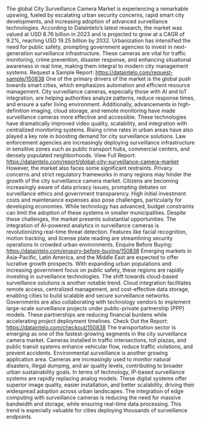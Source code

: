 The global City Surveillance Camera Market is experiencing a remarkable upswing, fueled by escalating urban security concerns, rapid smart city developments, and increasing adoption of advanced surveillance technologies. According to Dataintelo’s latest research, the market was valued at USD 8.76 billion in 2023 and is projected to grow at a CAGR of 9.2%, reaching USD 19.25 billion by 2032.
Urbanization has intensified the need for public safety, prompting government agencies to invest in next-generation surveillance infrastructure. These cameras are vital for traffic monitoring, crime prevention, disaster response, and enhancing situational awareness in real time, making them integral to modern city management systems.
Request a Sample Report: https://dataintelo.com/request-sample/150838
One of the primary drivers of the market is the global push towards smart cities, which emphasizes automation and efficient resource management. City surveillance cameras, especially those with AI and IoT integration, are helping authorities analyze patterns, reduce response times, and ensure a safer living environment.
Additionally, advancements in high-definition imaging, cloud storage, and remote monitoring have made surveillance cameras more effective and accessible. These technologies have dramatically improved video quality, scalability, and integration with centralized monitoring systems.
Rising crime rates in urban areas have also played a key role in boosting demand for city surveillance solutions. Law enforcement agencies are increasingly deploying surveillance infrastructure in sensitive zones such as public transport hubs, commercial centers, and densely populated neighborhoods.
View Full Report: https://dataintelo.com/report/global-city-surveillance-camera-market
However, the market also faces some significant restraints. Privacy concerns and strict regulatory frameworks in many regions may hinder the growth of the city surveillance camera market. Citizens are becoming increasingly aware of data privacy issues, prompting debates on surveillance ethics and government transparency.
High initial investment costs and maintenance expenses also pose challenges, particularly for developing economies. While technology has advanced, budget constraints can limit the adoption of these systems in smaller municipalities.
Despite these challenges, the market presents substantial opportunities. The integration of AI-powered analytics in surveillance cameras is revolutionizing real-time threat detection. Features like facial recognition, motion tracking, and license plate reading are streamlining security operations in crowded urban environments.
Enquire Before Buying: https://dataintelo.com/enquiry-before-buying/150838
Emerging markets in Asia-Pacific, Latin America, and the Middle East are expected to offer lucrative growth prospects. With expanding urban populations and increasing government focus on public safety, these regions are rapidly investing in surveillance technologies.
The shift towards cloud-based surveillance solutions is another notable trend. Cloud integration facilitates remote access, centralized management, and cost-effective data storage, enabling cities to build scalable and secure surveillance networks.
Governments are also collaborating with technology vendors to implement large-scale surveillance projects under public-private partnership (PPP) models. These partnerships are reducing financial burdens while accelerating project deployment timelines.
Check Out the Report: https://dataintelo.com/checkout/150838
The transportation sector is emerging as one of the fastest-growing segments in the city surveillance camera market. Cameras installed in traffic intersections, toll plazas, and public transit systems enhance vehicular flow, reduce traffic violations, and prevent accidents.
Environmental surveillance is another growing application area. Cameras are increasingly used to monitor natural disasters, illegal dumping, and air quality levels, contributing to broader urban sustainability goals.
In terms of technology, IP-based surveillance systems are rapidly replacing analog models. These digital systems offer superior image quality, easier installation, and better scalability, driving their widespread adoption across urban landscapes.
The integration of edge computing with surveillance cameras is reducing the need for massive bandwidth and storage, while ensuring real-time data processing. This trend is especially valuable for cities deploying thousands of surveillance endpoints.
